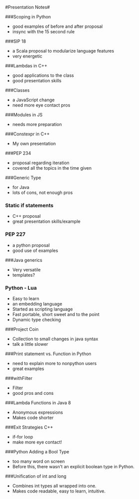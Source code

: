 #Presentation Notes#

###Scoping in Python
- good examples of before and after proposal
- insync with the 15 second rule

###SIP 18
- a Scala proposal to modularize language features
- very energetic

###Lambdas in C++
- good applications to the class
- good presentation skills

###Classes
- a JavaScript change
- need more eye contact pros

###Modules in JS
- needs more preparation

###Constexpr in C++
- My own presentation

###PEP 234
- proposal regarding iteration
- covered all the topics in the time given

###Generic Type
- for Java
- lots of cons, not enough pros

### Static if statements
- C++ proposal 
- great presentation skills/example

### PEP 227
- a python proposal
- good use of examples


###Java generics

- Very versatile
- templates?


### Python - Lua
 - Easy to learn
 - an embedding language
 - Started as scripting language
 - Fast portable, short sweet and to the point
 - Dynamic type checking 


###Project Coin
 - Collection to small changes in java syntax
 - talk a little slower


###Print statement vs. Function in Python
 - need to explain more to nonpython users
 - great examples


###withFilter
 - Filter
 - good pros and cons


###Lambda Functions in Java 8
 - Anonymous expressions
 - Makes code shorter

###Exit Strategies C++
 - if-for loop
 - make more eye contact!


###Python Adding a Bool Type
- too many word on screen
- Before this, there wasn't an explicit boolean type in Python. 



###Unification of int and long
 
 - Combines int types all wrapped into one.
 - Makes code readable, easy to learn, intuitive.
